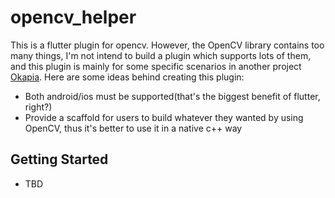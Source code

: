 # opencv_helper

This is a flutter plugin for opencv. However, the OpenCV library contains too many things, I'm not intend to build a plugin which supports lots of them, and this plugin is mainly for some specific scenarios in another project [Okapia](https://github.com/drriguz/ben/tree/master/okapia). Here are some ideas behind creating this plugin:

* Both android/ios must be supported(that's the biggest benefit of flutter, right?)
* Provide a scaffold for users to build whatever they wanted by using OpenCV, thus it's better to use it in a native c++ way

## Getting Started

* TBD